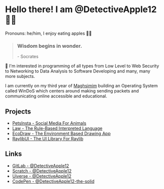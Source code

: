 # Hello there! I am @DetectiveApple12 🍎🍏
Pronouns: he/him, I enjoy eating apples 🍎🍏
> ### **Wisdom begins in wonder.** 
> \- Socrates

👀 I'm interested in programming of all types from Low Level to Web Security to Networking to Data Analysis to Software Developing and many, many more subjects.

I am currently on my third year of [Maghsimim](https://www.instagram.com/magshimim_cyber/?hl=en) building an Operating System called WinDoS which centers around making sending packets and communicating online accessible and educational.

## Projects
- [PetsInsta - Social Media For Animals](https://github.com/DetectiveApple12/PetsInsta)
- [Law - The Rule-Based Interpreted Language](https://github.com/DetectiveApple12/Law)
- [EcoDraw - The Environment Based Drawing App](https://github.com/DetectiveApple12/EcoDraw)
- [RaylibUI - The UI Library For Raylib](https://github.com/DetectiveApple12/RaylibUI)

## Links
- [GitLab - @DetectiveApple12](https://gitlab.com/YairShafran)
- [Scratch - @DetectiveApple12](https://scratch.mit.edu/users/DetectiveApple12/)
- [Uiverse - @DetectiveApple12](https://uiverse.io/profile/DetectiveApple12)
- [CodePen - @DetectiveApple12-the-solid](https://codepen.io/DetectiveApple12-the-solid)
